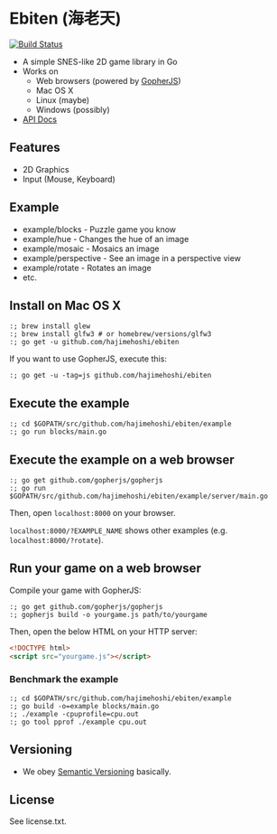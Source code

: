 # Ebiten (海老天)

[![Build Status](https://travis-ci.org/hajimehoshi/ebiten.svg?branch=master)](https://travis-ci.org/hajimehoshi/ebiten)

* A simple SNES-like 2D game library in Go
* Works on
  * Web browsers (powered by [GopherJS](http://gopherjs.org/))
  * Mac OS X
  * Linux (maybe)
  * Windows (possibly)
* [API Docs](http://godoc.org/github.com/hajimehoshi/ebiten)

## Features

* 2D Graphics
* Input (Mouse, Keyboard)

## Example

* example/blocks - Puzzle game you know
* example/hue - Changes the hue of an image
* example/mosaic - Mosaics an image
* example/perspective - See an image in a perspective view
* example/rotate - Rotates an image
* etc.

## Install on Mac OS X

```
:; brew install glew
:; brew install glfw3 # or homebrew/versions/glfw3
:; go get -u github.com/hajimehoshi/ebiten
```

If you want to use GopherJS, execute this:

```
:; go get -u -tag=js github.com/hajimehoshi/ebiten
```

## Execute the example

```
:; cd $GOPATH/src/github.com/hajimehoshi/ebiten/example
:; go run blocks/main.go
```

## Execute the example on a web browser

```
:; go get github.com/gopherjs/gopherjs
:; go run $GOPATH/src/github.com/hajimehoshi/ebiten/example/server/main.go
```

Then, open ``localhost:8000`` on your browser.

``localhost:8000/?EXAMPLE_NAME`` shows other examples (e.g. ``localhost:8000/?rotate``).

## Run your game on a web browser

Compile your game with GopherJS:

```
:; go get github.com/gopherjs/gopherjs
:; gopherjs build -o yourgame.js path/to/yourgame
```

Then, open the below HTML on your HTTP server:

```html
<!DOCTYPE html>
<script src="yourgame.js"></script>
```

### Benchmark the example

```
:; cd $GOPATH/src/github.com/hajimehoshi/ebiten/example
:; go build -o=example blocks/main.go
:; ./example -cpuprofile=cpu.out
:; go tool pprof ./example cpu.out
```

## Versioning

* We obey [Semantic Versioning](http://semver.org/) basically.

## License

See license.txt.
